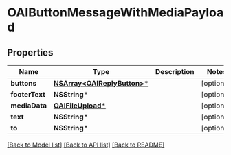 # OAIButtonMessageWithMediaPayload

## Properties
Name | Type | Description | Notes
------------ | ------------- | ------------- | -------------
**buttons** | [**NSArray&lt;OAIReplyButton&gt;***](OAIReplyButton.md) |  | [optional] 
**footerText** | **NSString*** |  | [optional] 
**mediaData** | [**OAIFileUpload***](OAIFileUpload.md) |  | [optional] 
**text** | **NSString*** |  | [optional] 
**to** | **NSString*** |  | [optional] 

[[Back to Model list]](../README.md#documentation-for-models) [[Back to API list]](../README.md#documentation-for-api-endpoints) [[Back to README]](../README.md)


